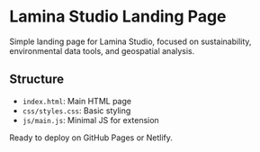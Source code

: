 # Lamina Studio Landing Page

Simple landing page for Lamina Studio, focused on sustainability, environmental data tools, and geospatial analysis.

## Structure
- `index.html`: Main HTML page
- `css/styles.css`: Basic styling
- `js/main.js`: Minimal JS for extension

Ready to deploy on GitHub Pages or Netlify.
